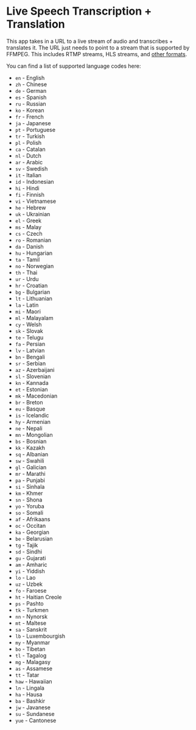 # Live Speech Transcription + Translation

This app takes in a URL to a live stream of audio and transcribes + translates it. The URL just needs to point to a stream that is supported by FFMPEG. This includes RTMP streams, HLS streams, and [other formats](https://ffmpeg.org/ffmpeg-formats.html).

You can find a list of supported language codes here:
* `en` - English
* `zh` - Chinese
* `de` - German
* `es` - Spanish
* `ru` - Russian
* `ko` - Korean
* `fr` - French
* `ja` - Japanese
* `pt` - Portuguese
* `tr` - Turkish
* `pl` - Polish
* `ca` - Catalan
* `nl` - Dutch
* `ar` - Arabic
* `sv` - Swedish
* `it` - Italian
* `id` - Indonesian
* `hi` - Hindi
* `fi` - Finnish
* `vi` - Vietnamese
* `he` - Hebrew
* `uk` - Ukrainian
* `el` - Greek
* `ms` - Malay
* `cs` - Czech
* `ro` - Romanian
* `da` - Danish
* `hu` - Hungarian
* `ta` - Tamil
* `no` - Norwegian
* `th` - Thai
* `ur` - Urdu
* `hr` - Croatian
* `bg` - Bulgarian
* `lt` - Lithuanian
* `la` - Latin
* `mi` - Maori
* `ml` - Malayalam
* `cy` - Welsh
* `sk` - Slovak
* `te` - Telugu
* `fa` - Persian
* `lv` - Latvian
* `bn` - Bengali
* `sr` - Serbian
* `az` - Azerbaijani
* `sl` - Slovenian
* `kn` - Kannada
* `et` - Estonian
* `mk` - Macedonian
* `br` - Breton
* `eu` - Basque
* `is` - Icelandic
* `hy` - Armenian
* `ne` - Nepali
* `mn` - Mongolian
* `bs` - Bosnian
* `kk` - Kazakh
* `sq` - Albanian
* `sw` - Swahili
* `gl` - Galician
* `mr` - Marathi
* `pa` - Punjabi
* `si` - Sinhala
* `km` - Khmer
* `sn` - Shona
* `yo` - Yoruba
* `so` - Somali
* `af` - Afrikaans
* `oc` - Occitan
* `ka` - Georgian
* `be` - Belarusian
* `tg` - Tajik
* `sd` - Sindhi
* `gu` - Gujarati
* `am` - Amharic
* `yi` - Yiddish
* `lo` - Lao
* `uz` - Uzbek
* `fo` - Faroese
* `ht` - Haitian Creole
* `ps` - Pashto
* `tk` - Turkmen
* `nn` - Nynorsk
* `mt` - Maltese
* `sa` - Sanskrit
* `lb` - Luxembourgish
* `my` - Myanmar
* `bo` - Tibetan
* `tl` - Tagalog
* `mg` - Malagasy
* `as` - Assamese
* `tt` - Tatar
* `haw` - Hawaiian
* `ln` - Lingala
* `ha` - Hausa
* `ba` - Bashkir
* `jw` - Javanese
* `su` - Sundanese
* `yue` - Cantonese

